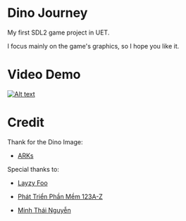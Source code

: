 # Dino Journey

My first SDL2 game project in UET.

I focus mainly on the game's graphics, so I hope you like it.

# Video Demo

[![Alt text](https://img.youtube.com/vi/qZn8tSsSHX0/0.jpg)](https://www.youtube.com/watch?v=qZn8tSsSHX0)


# Credit
Thank for the Dino Image:

- [ARKs](https://arks.itch.io/)

Special thanks to:

- [Layzy Foo](https://lazyfoo.net/tutorials/SDL/)

- [Phát Triển Phần Mềm 123A-Z](https://www.youtube.com/channel/UC8uCXZWa9KYhE1TYvu7PCdQ)

- [Minh Thái Nguyễn](https://www.youtube.com/watch?v=JI5SYZMnfmE)
